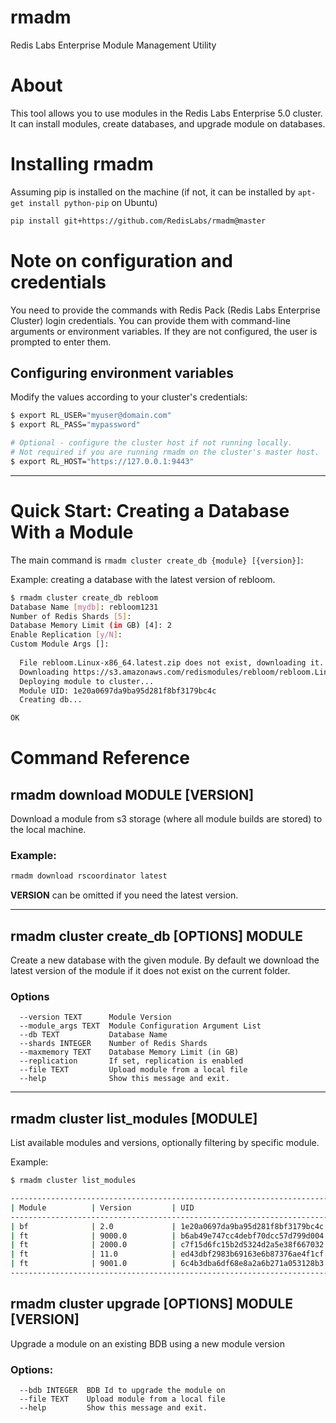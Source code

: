 # rmadm

Redis Labs Enterprise Module Management Utility

# About

This tool allows you to use modules in the Redis Labs Enterprise 5.0 cluster. It can install modules, create databases, and upgrade module on databases.

# Installing rmadm

Assuming pip is installed on the machine (if not, it can be installed by `apt-get install python-pip` on Ubuntu)

```sh
pip install git+https://github.com/RedisLabs/rmadm@master
```

# Note on configuration and credentials

You need to provide the commands with Redis Pack (Redis Labs Enterprise Cluster) login credentials. 
You can provide them with command-line arguments or environment variables. If they are not configured, the user 
is prompted to enter them.

## Configuring environment variables

Modify the values according to your cluster's credentials:

```sh
$ export RL_USER="myuser@domain.com"
$ export RL_PASS="mypassword"

# Optional - configure the cluster host if not running locally.
# Not required if you are running rmadm on the cluster's master host.
$ export RL_HOST="https://127.0.0.1:9443"
```

---

# Quick Start: Creating a Database With a Module

The main command is `rmadm cluster create_db {module} [{version}]`:

Example: creating a database with the latest version of rebloom.

```sh
$ rmadm cluster create_db rebloom
Database Name [mydb]: rebloom1231
Number of Redis Shards [5]:
Database Memory Limit (in GB) [4]: 2
Enable Replication [y/N]:
Custom Module Args []:
  
  File rebloom.Linux-x86_64.latest.zip does not exist, downloading it...
  Downloading https://s3.amazonaws.com/redismodules/rebloom/rebloom.Linux-x86_64.latest.zip...
  Deploying module to cluster...
  Module UID: 1e20a0697da9ba95d281f8bf3179bc4c
  Creating db...

OK
```

# Command Reference

## rmadm download MODULE [VERSION]

Download a module from s3 storage (where all module builds are stored) to the local machine. 

### Example:

```sh
rmadm download rscoordinator latest
```

**VERSION** can be omitted if you need the latest version. 

-------


## rmadm cluster create_db [OPTIONS] MODULE

Create a new database with the given module. By default we download the latest version of the module if it does not exist on the current folder.

### Options

```
  --version TEXT      Module Version
  --module_args TEXT  Module Configuration Argument List
  --db TEXT           Database Name
  --shards INTEGER    Number of Redis Shards
  --maxmemory TEXT    Database Memory Limit (in GB)
  --replication       If set, replication is enabled
  --file TEXT         Upload module from a local file
  --help              Show this message and exit.
```

--------

## rmadm cluster list_modules [MODULE]

List available modules and versions, optionally filtering by specific module.

Example:

```sh
$ rmadm cluster list_modules

--------------------------------------------------------------------------------
| Module          | Version         | UID
--------------------------------------------------------------------------------
| bf              | 2.0             | 1e20a0697da9ba95d281f8bf3179bc4c
| ft              | 9000.0          | b6ab49e747cc4debf70dcc57d799d004
| ft              | 2000.0          | c7f15d6fc15b2d5324d2a5e38f667032
| ft              | 11.0            | ed43dbf2983b69163e6b87376ae4f1cf
| ft              | 9001.0          | 6c4b3dba6df68e8a2a6b271a053128b3
--------------------------------------------------------------------------------
```

##  rmadm cluster upgrade [OPTIONS] MODULE [VERSION]

Upgrade a module on an existing BDB using a new module version

### Options:

```
  --bdb INTEGER  BDB Id to upgrade the module on
  --file TEXT    Upload module from a local file
  --help         Show this message and exit.
```

